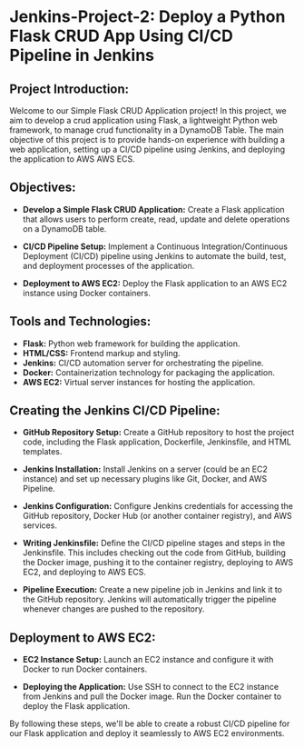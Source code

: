 # Jenkins-Project-2: Deploy a Python Flask CRUD App Using CI/CD Pipeline in Jenkins

## Project Introduction:

Welcome to our Simple Flask CRUD Application  project! In this project, we aim to develop a crud application using Flask, a lightweight Python web framework, to manage crud functionality in a DynamoDB Table. The main objective of this project is to provide hands-on experience with building a web application, setting up a CI/CD pipeline using Jenkins, and deploying the application to AWS AWS ECS.

## Objectives:

- **Develop a Simple Flask CRUD Application:** Create a Flask application that allows users to perform create, read, update and delete operations on a DynamoDB table.
  
- **CI/CD Pipeline Setup:** Implement a Continuous Integration/Continuous Deployment (CI/CD) pipeline using Jenkins to automate the build, test, and deployment processes of the application.
  
- **Deployment to AWS EC2:** Deploy the Flask application to an AWS EC2 instance using Docker containers.

## Tools and Technologies:

- **Flask:** Python web framework for building the application.
- **HTML/CSS:** Frontend markup and styling.
- **Jenkins:** CI/CD automation server for orchestrating the pipeline.
- **Docker:** Containerization technology for packaging the application.
- **AWS EC2:** Virtual server instances for hosting the application.

## Creating the Jenkins CI/CD Pipeline:

- **GitHub Repository Setup:** Create a GitHub repository to host the project code, including the Flask application, Dockerfile, Jenkinsfile, and HTML templates.
  
- **Jenkins Installation:** Install Jenkins on a server (could be an EC2 instance) and set up necessary plugins like Git, Docker, and AWS Pipeline.
  
- **Jenkins Configuration:** Configure Jenkins credentials for accessing the GitHub repository, Docker Hub (or another container registry), and AWS services.
  
- **Writing Jenkinsfile:** Define the CI/CD pipeline stages and steps in the Jenkinsfile. This includes checking out the code from GitHub, building the Docker image, pushing it to the container registry, deploying to AWS EC2, and deploying to AWS ECS.
  
- **Pipeline Execution:** Create a new pipeline job in Jenkins and link it to the GitHub repository. Jenkins will automatically trigger the pipeline whenever changes are pushed to the repository.

## Deployment to AWS EC2:

- **EC2 Instance Setup:** Launch an EC2 instance and configure it with Docker to run Docker containers.
  
- **Deploying the Application:** Use SSH to connect to the EC2 instance from Jenkins and pull the Docker image. Run the Docker container to deploy the Flask application.

By following these steps, we'll be able to create a robust CI/CD pipeline for our Flask application and deploy it seamlessly to AWS EC2  environments.
